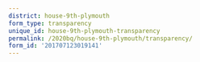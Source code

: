 ```yaml
---
district: house-9th-plymouth
form_type: transparency
unique_id: house-9th-plymouth-transparency
permalink: /2020bq/house-9th-plymouth/transparency/
form_id: '201707123019141'
---
```

